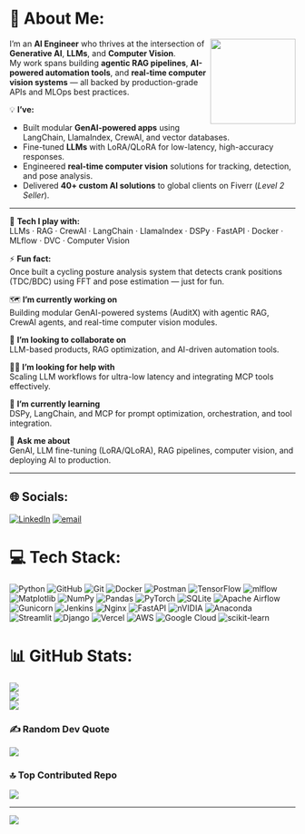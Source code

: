 # 💫 About Me:
<img align="right" height="150" src="https://i.imgflip.com/a2ouat.gif" />

I’m an **AI Engineer** who thrives at the intersection of **Generative AI**, **LLMs**, and **Computer Vision**.  
My work spans building **agentic RAG pipelines**, **AI-powered automation tools**, and **real-time computer vision systems** — all backed by production-grade APIs and MLOps best practices.

💡 **I’ve:**
- Built modular **GenAI-powered apps** using LangChain, LlamaIndex, CrewAI, and vector databases.  
- Fine-tuned **LLMs** with LoRA/QLoRA for low-latency, high-accuracy responses.  
- Engineered **real-time computer vision** solutions for tracking, detection, and pose analysis.  
- Delivered **40+ custom AI solutions** to global clients on Fiverr (*Level 2 Seller*).  

---

🔧 **Tech I play with:**  
LLMs · RAG · CrewAI · LangChain · LlamaIndex · DSPy · FastAPI · Docker · MLflow · DVC · Computer Vision  

⚡ **Fun fact:**  
Once built a cycling posture analysis system that detects crank positions (TDC/BDC) using FFT and pose estimation — just for fun.  

🗺️ **I’m currently working on**  
Building modular GenAI-powered systems (AuditX) with agentic RAG, CrewAI agents, and real-time computer vision modules.  

🤝 **I’m looking to collaborate on**  
LLM-based products, RAG optimization, and AI-driven automation tools.  

🙋‍♂️ **I’m looking for help with**  
Scaling LLM workflows for ultra-low latency and integrating MCP tools effectively.  

🌱 **I’m currently learning**  
DSPy, LangChain, and MCP for prompt optimization, orchestration, and tool integration.  

💬 **Ask me about**  
GenAI, LLM fine-tuning (LoRA/QLoRA), RAG pipelines, computer vision, and deploying AI to production.  

---

## 🌐 Socials:
[![LinkedIn](https://img.shields.io/badge/LinkedIn-%230077B5.svg?logo=linkedin&logoColor=white)](https://linkedin.com/in/https://www.linkedin.com/in/sharjeel-khan-ml/) [![email](https://img.shields.io/badge/Email-D14836?logo=gmail&logoColor=white)](mailto:rao.sharjeel001@gmail.com) 

# 💻 Tech Stack:
![Python](https://img.shields.io/badge/python-3670A0?style=plastic&logo=python&logoColor=ffdd54) ![GitHub](https://img.shields.io/badge/github-%23121011.svg?style=plastic&logo=github&logoColor=white) ![Git](https://img.shields.io/badge/git-%23F05033.svg?style=plastic&logo=git&logoColor=white) ![Docker](https://img.shields.io/badge/docker-%230db7ed.svg?style=plastic&logo=docker&logoColor=white) ![Postman](https://img.shields.io/badge/Postman-FF6C37?style=plastic&logo=postman&logoColor=white) ![TensorFlow](https://img.shields.io/badge/TensorFlow-%23FF6F00.svg?style=plastic&logo=TensorFlow&logoColor=white) ![mlflow](https://img.shields.io/badge/mlflow-%23d9ead3.svg?style=plastic&logo=numpy&logoColor=blue) ![Matplotlib](https://img.shields.io/badge/Matplotlib-%23ffffff.svg?style=plastic&logo=Matplotlib&logoColor=black) ![NumPy](https://img.shields.io/badge/numpy-%23013243.svg?style=plastic&logo=numpy&logoColor=white) ![Pandas](https://img.shields.io/badge/pandas-%23150458.svg?style=plastic&logo=pandas&logoColor=white) ![PyTorch](https://img.shields.io/badge/PyTorch-%23EE4C2C.svg?style=plastic&logo=PyTorch&logoColor=white) ![SQLite](https://img.shields.io/badge/sqlite-%2307405e.svg?style=plastic&logo=sqlite&logoColor=white) ![Apache Airflow](https://img.shields.io/badge/Apache%20Airflow-017CEE?style=plastic&logo=Apache%20Airflow&logoColor=white) ![Gunicorn](https://img.shields.io/badge/gunicorn-%298729.svg?style=plastic&logo=gunicorn&logoColor=white) ![Jenkins](https://img.shields.io/badge/jenkins-%232C5263.svg?style=plastic&logo=jenkins&logoColor=white) ![Nginx](https://img.shields.io/badge/nginx-%23009639.svg?style=plastic&logo=nginx&logoColor=white) ![FastAPI](https://img.shields.io/badge/FastAPI-005571?style=plastic&logo=fastapi) ![nVIDIA](https://img.shields.io/badge/cuda-000000.svg?style=plastic&logo=nVIDIA&logoColor=green) ![Anaconda](https://img.shields.io/badge/Anaconda-%2344A833.svg?style=plastic&logo=anaconda&logoColor=white) ![Streamlit](https://img.shields.io/badge/Streamlit-%23FE4B4B.svg?style=plastic&logo=streamlit&logoColor=white) ![Django](https://img.shields.io/badge/django-%23092E20.svg?style=plastic&logo=django&logoColor=white) ![Vercel](https://img.shields.io/badge/vercel-%23000000.svg?style=plastic&logo=vercel&logoColor=white) ![AWS](https://img.shields.io/badge/AWS-%23FF9900.svg?style=plastic&logo=amazon-aws&logoColor=white) ![Google Cloud](https://img.shields.io/badge/GoogleCloud-%234285F4.svg?style=plastic&logo=google-cloud&logoColor=white) ![scikit-learn](https://img.shields.io/badge/scikit--learn-%23F7931E.svg?style=plastic&logo=scikit-learn&logoColor=white)
# 📊 GitHub Stats:
![](https://github-readme-stats.vercel.app/api?username=RaoSharjeelKhan&theme=ayu-mirage&hide_border=false&include_all_commits=true&count_private=true)<br/>
![](https://nirzak-streak-stats.vercel.app/?user=RaoSharjeelKhan&theme=ayu-mirage&hide_border=false)<br/>
![](https://github-readme-stats.vercel.app/api/top-langs/?username=RaoSharjeelKhan&theme=ayu-mirage&hide_border=false&include_all_commits=true&count_private=true&layout=compact)

### ✍️ Random Dev Quote
![](https://quotes-github-readme.vercel.app/api?type=horizontal&theme=dark)

### 🔝 Top Contributed Repo
![](https://github-contributor-stats.vercel.app/api?username=RaoSharjeelKhan&limit=5&theme=ayu-mirage&combine_all_yearly_contributions=true)

---
[![](https://visitcount.itsvg.in/api?id=RaoSharjeelKhan&icon=4&color=8)](https://visitcount.itsvg.in)

<!-- Proudly created with GPRM ( https://gprm.itsvg.in ) -->

